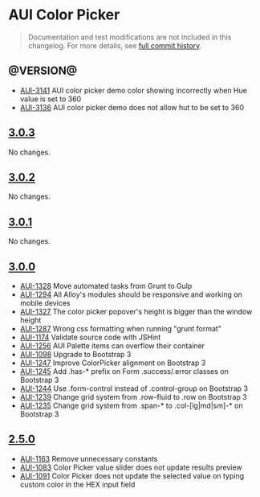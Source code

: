 # AUI Color Picker

> Documentation and test modifications are not included in this changelog. For more details, see [full commit history](https://github.com/liferay/alloy-ui/commits/master/src/aui-color-picker).

## @VERSION@

* [AUI-3141](https://issues.liferay.com/browse/AUI-3141) AUI color picker demo color showing incorrectly when Hue value is set to 360
* [AUI-3136](https://issues.liferay.com/browse/AUI-3136) AUI color picker demo does not allow hut to be set to 360

## [3.0.3](https://github.com/liferay/alloy-ui/releases/tag/3.0.3)

No changes.

## [3.0.2](https://github.com/liferay/alloy-ui/releases/tag/3.0.2)

No changes.

## [3.0.1](https://github.com/liferay/alloy-ui/releases/tag/3.0.1)

No changes.

## [3.0.0](https://github.com/liferay/alloy-ui/releases/tag/3.0.0)

* [AUI-1328](https://issues.liferay.com/browse/AUI-1328) Move automated tasks from Grunt to Gulp
* [AUI-1294](https://issues.liferay.com/browse/AUI-1294) All Alloy's modules should be responsive and working on mobile devices
* [AUI-1327](https://issues.liferay.com/browse/AUI-1327) The color picker popover's height is bigger than the window height
* [AUI-1287](https://issues.liferay.com/browse/AUI-1287) Wrong css formatting when running "grunt format"
* [AUI-1174](https://issues.liferay.com/browse/AUI-1174) Validate source code with JSHint
* [AUI-1256](https://issues.liferay.com/browse/AUI-1256) AUI Palette items can overflow their container
* [AUI-1098](https://issues.liferay.com/browse/AUI-1098) Upgrade to Bootstrap 3
* [AUI-1247](https://issues.liferay.com/browse/AUI-1247) Improve ColorPicker alignment on Bootstrap 3
* [AUI-1245](https://issues.liferay.com/browse/AUI-1245) Add .has-* prefix on Form .success/.error classes on Bootstrap 3
* [AUI-1244](https://issues.liferay.com/browse/AUI-1244) Use .form-control instead of .control-group on Bootstrap 3
* [AUI-1239](https://issues.liferay.com/browse/AUI-1239) Change grid system from .row-fluid to .row on Bootstrap 3
* [AUI-1235](https://issues.liferay.com/browse/AUI-1235) Change grid system from .span-* to .col-[lg|md|sm]-* on Bootstrap 3

## [2.5.0](https://github.com/liferay/alloy-ui/releases/tag/2.5.0)

* [AUI-1163](https://issues.liferay.com/browse/AUI-1163) Remove unnecessary constants
* [AUI-1083](https://issues.liferay.com/browse/AUI-1083) Color Picker value slider does not update results preview
* [AUI-1091](https://issues.liferay.com/browse/AUI-1091) Color Picker does not update the selected value on typing custom color in the HEX input field

